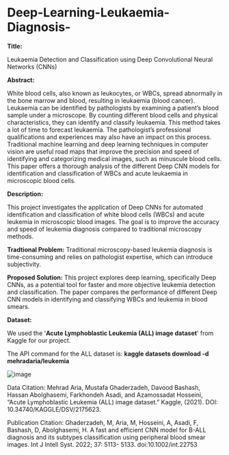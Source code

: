 # Deep-Learning-Leukaemia-Diagnosis-

**Title:**

Leukaemia Detection and Classification using Deep Convolutional Neural Networks (CNNs)

**Abstract:**

White blood cells, also known as leukocytes, or
WBCs, spread abnormally in the bone marrow and blood, resulting in leukaemia (blood cancer). Leukaemia can be identified
by pathologists by examining a patient’s blood sample under
a microscope. By counting different blood cells and physical
characteristics, they can identify and classify leukaemia. This
method takes a lot of time to forecast leukaemia. The pathologist’s
professional qualifications and experiences may also have an
impact on this process. Traditional machine learning and deep
learning techniques in computer vision are useful road maps that
improve the precision and speed of identifying and categorizing
medical images, such as minuscule blood cells. This paper offers
a thorough analysis of the different Deep CNN models for
identification and classification of WBCs and acute leukaemia
in microscopic blood cells.

**Description:**

This project investigates the application of Deep CNNs for automated identification and classification of white blood cells (WBCs) and acute leukemia in microscopic blood images.
The goal is to improve the accuracy and speed of leukemia diagnosis compared to traditional microscopy methods.

**Tradtional Problem:**
Traditional microscopy-based leukemia diagnosis is time-consuming and relies on pathologist expertise, which can introduce subjectivity.

**Proposed Solution:**
This project explores deep learning, specifically Deep CNNs, as a potential tool for faster and more objective leukemia detection and classification.
The paper compares the performance of different Deep CNN models in identifying and classifying WBCs and leukemia in blood smears.

**Dataset:**

We used the '**Acute Lymphoblastic Leukemia (ALL) image dataset**' from Kaggle for our project.

The API command for the ALL dataset is: **kaggle datasets download -d mehradaria/leukemia**

![image](https://github.com/Sadakakarla/Deep-Learning-Leukaemia-Diagnosis-/assets/77640541/74e4663b-20ea-4c9b-b05d-505de4e2d2e0)

Data Citation:
Mehrad Aria, Mustafa Ghaderzadeh, Davood Bashash, Hassan Abolghasemi, Farkhondeh Asadi, and Azamossadat Hosseini, “Acute Lymphoblastic Leukemia (ALL) image dataset.” Kaggle, (2021). DOI: 10.34740/KAGGLE/DSV/2175623.

Publication Citation:
Ghaderzadeh, M, Aria, M, Hosseini, A, Asadi, F, Bashash, D, Abolghasemi, H. A fast and efficient CNN model for B-ALL diagnosis and its subtypes classification using peripheral blood smear images. Int J Intell Syst. 2022; 37: 5113- 5133. doi:10.1002/int.22753




